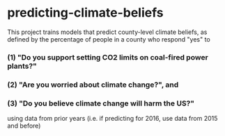 # predicting-climate-beliefs

This project trains models that predict county-level climate beliefs, as defined by the percentage of people in a county who respond "yes" to 
### (1) "Do you support setting CO2 limits on coal-fired power plants?" 
### (2) "Are you worried about climate change?", and 
### (3) "Do you believe climate change will harm the US?"
using data from prior years (i.e. if predicting for 2016, use data from 2015 and before)
